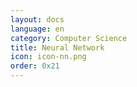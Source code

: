 ```yaml
---
layout: docs
language: en
category: Computer Science 
title: Neural Network
icon: icon-nn.png
order: 0x21
---
```

